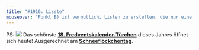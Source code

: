 ```yaml
---
title: "#1916: Lisste"
mouseover: "Punkt B) ist vermutlich, Listen zu erstellen, die nur einem Punkt umfassen."
---
```


PS:
<a href="http://www.fonflatter.de/advent10"><img src="http://www.fonflatter.de/adv10/erfindungen_s.png"></a>
Das schönste <a href="http://www.fonflatter.de/advent10"><strong>18. Fredventskalender-Türchen</strong></a> dieses Jahres öffnet sich heute! Ausgerechnet am <a href="http://www.fonflatter.de/kalender"><strong>Schneeflöckchentag</strong></a>.

